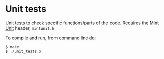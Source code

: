 # Unit tests

Unit tests to check specific functions/parts of the code.
Requires the [Mint Unit](https://github.com/danielgustafsson/mint) header, `mintunit.h`

To compile and run, from command line do:
```
$ make
$ ./unit_tests.x
```
